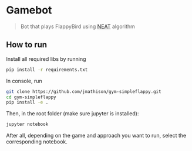 # Gamebot 
> Bot that plays FlappyBird using [NEAT](https://en.wikipedia.org/wiki/Neuroevolution_of_augmenting_topologies) algorithm

## How to run

Install all required libs by running
```sh
pip install -r requirements.txt
```

In console, run
```sh
git clone https://github.com/jmathison/gym-simpleflappy.git
cd gym-simpleflappy
pip install -e .
```

Then, in the root folder (make sure jupyter is installed):
```sh
jupyter notebook
```

After all, depending on the game and approach you want to run, select the corresponding notebook.
